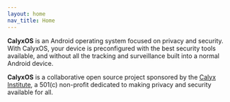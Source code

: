 ```yaml
---
layout: home
nav_title: Home
---
```



<strong>Calyx<span>OS</span></strong> is an Android operating system focused on privacy and security. With CalyxOS, your device is preconfigured with the best security tools available, and without all the tracking and surveillance built into a normal Android device.

<strong>Calyx<span>OS</span></strong> is a collaborative open source project sponsored by the <a href="https://www.calyxinstitute.org">Calyx Institute</a>, a 501(c) non-profit dedicated to making privacy and security available for all.

